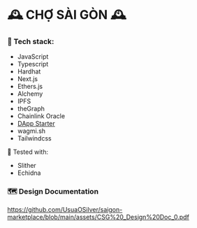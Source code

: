 # 🕰️ CHỢ SÀI GÒN 🕰️

### 🧩 Tech stack:
- JavaScript
- Typescript
- Hardhat 
- Next.js
- Ethers.js
- Alchemy
- IPFS
- theGraph
- Chainlink Oracle
- [DApp Starter](https://github.com/m1guelpf/dapp-starter)
- wagmi.sh
- Tailwindcss

🧪 Tested with:
- Slither
- Echidna

### 🗺️ Design Documentation

https://github.com/UsuaOSilver/saigon-marketplace/blob/main/assets/CSG%20_Design%20Doc_0.pdf

